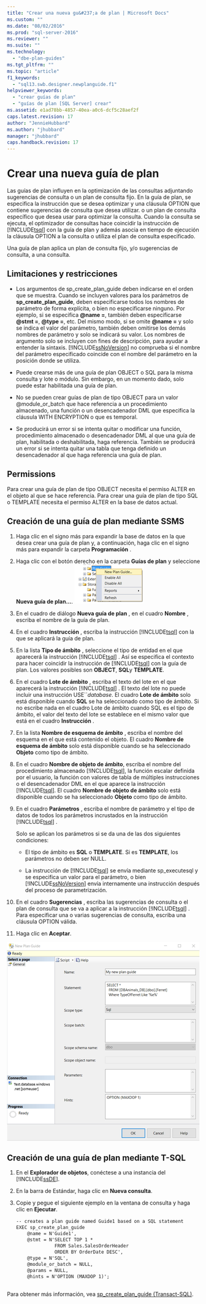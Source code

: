 ```yaml
---
title: "Crear una nueva gu&#237;a de plan | Microsoft Docs"
ms.custom: ""
ms.date: "08/02/2016"
ms.prod: "sql-server-2016"
ms.reviewer: ""
ms.suite: ""
ms.technology: 
  - "dbe-plan-guides"
ms.tgt_pltfrm: ""
ms.topic: "article"
f1_keywords: 
  - "sql13.swb.designer.newplanguide.f1"
helpviewer_keywords: 
  - "crear guías de plan"
  - "guías de plan [SQL Server] crear"
ms.assetid: e1ad78bb-4857-40ea-a0c6-dcf5c28aef2f
caps.latest.revision: 17
author: "JennieHubbard"
ms.author: "jhubbard"
manager: "jhubbard"
caps.handback.revision: 17
---
```

# Crear una nueva gu&#237;a de plan
Las guías de plan influyen en la optimización de las consultas adjuntando sugerencias de consulta o un plan de consulta fijo. En la guía de plan, se especifica la instrucción que se desea optimizar y una cláusula OPTION que contiene sugerencias de consulta que desea utilizar. o un plan de consulta específico que desea usar para optimizar la consulta. Cuando la consulta se ejecuta, el optimizador de consultas hace coincidir la instrucción de [!INCLUDE[tsql](../../includes/tsql-md.md)] con la guía de plan y además asocia en tiempo de ejecución la cláusula OPTION a la consulta o utiliza el plan de consulta especificado.  

Una guía de plan aplica un plan de consulta fijo, y/o sugerencias de consulta, a una consulta.
  
##  <a name="Restrictions"></a> Limitaciones y restricciones  
  
-   Los argumentos de sp_create_plan_guide deben indicarse en el orden que se muestra. Cuando se incluyen valores para los parámetros de **sp_create_plan_guide**, deben especificarse todos los nombres de parámetro de forma explícita, o bien no especificarse ninguno. Por ejemplo, si se especifica **@name =**, también deben especificarse **@stmt =**, **@type =**, etc. Del mismo modo, si se omite **@name =** y solo se indica el valor del parámetro, también deben omitirse los demás nombres de parámetro y solo se indicará su valor. Los nombres de argumento solo se incluyen con fines de descripción, para ayudar a entender la sintaxis. [!INCLUDE[ssNoVersion](../../includes/ssnoversion-md.md)] no comprueba si el nombre del parámetro especificado coincide con el nombre del parámetro en la posición donde se utiliza.  
  
-   Puede crearse más de una guía de plan OBJECT o SQL para la misma consulta y lote o módulo. Sin embargo, en un momento dado, solo puede estar habilitada una guía de plan.  
  
-   No se pueden crear guías de plan de tipo OBJECT para un valor @module_or_batch que hace referencia a un procedimiento almacenado, una función o un desencadenador DML que especifica la cláusula WITH ENCRYPTION o que es temporal.  
  
-   Se producirá un error si se intenta quitar o modificar una función, procedimiento almacenado o desencadenador DML al que una guía de plan, habilitada o deshabilitada, haga referencia. También se producirá un error si se intenta quitar una tabla que tenga definido un desencadenador al que haga referencia una guía de plan.  
 
  
##  <a name="Permissions"></a> Permissions  
 Para crear una guía de plan de tipo OBJECT necesita el permiso ALTER en el objeto al que se hace referencia. Para crear una guía de plan de tipo SQL o TEMPLATE necesita el permiso ALTER en la base de datos actual.  
  
##  <a name="SSMSProcedure"></a> Creación de una guía de plan mediante SSMS  

 
1.  Haga clic en el signo más para expandir la base de datos en la que desea crear una guía de plan y, a continuación, haga clic en el signo más para expandir la carpeta **Programación** .  
  
2.  Haga clic con el botón derecho en la carpeta **Guías de plan** y seleccione **Nueva guía de plan…**.
![select_plan_guide](../../relational-databases/performance/media/select-plan-guide.png)
  
3.  En el cuadro de diálogo **Nueva guía de plan** , en el cuadro **Nombre** , escriba el nombre de la guía de plan.  
  
4.  En el cuadro **Instrucción** , escriba la instrucción [!INCLUDE[tsql](../../includes/tsql-md.md)] con la que se aplicará la guía de plan.  
  
5.  En la lista **Tipo de ámbito** , seleccione el tipo de entidad en el que aparecerá la instrucción [!INCLUDE[tsql](../../includes/tsql-md.md)] . Así se especifica el contexto para hacer coincidir la instrucción de [!INCLUDE[tsql](../../includes/tsql-md.md)] con la guía de plan. Los valores posibles son **OBJECT**, **SQL**y **TEMPLATE**.  
  
6.  En el cuadro **Lote de ámbito** , escriba el texto del lote en el que aparecerá la instrucción [!INCLUDE[tsql](../../includes/tsql-md.md)] . El texto del lote no puede incluir una instrucción USE``*database*. El cuadro **Lote de ámbito** solo está disponible cuando **SQL** se ha seleccionado como tipo de ámbito. Si no escribe nada en el cuadro Lote de ámbito cuando SQL es el tipo de ámbito, el valor del texto del lote se establece en el mismo valor que está en el cuadro **Instrucción** .  
  
7.  En la lista **Nombre de esquema de ámbito** , escriba el nombre del esquema en el que está contenido el objeto. El cuadro **Nombre de esquema de ámbito** solo está disponible cuando se ha seleccionado **Objeto** como tipo de ámbito.  
  
8.  En el cuadro **Nombre de objeto de ámbito**, escriba el nombre del procedimiento almacenado [!INCLUDE[tsql](../../includes/tsql-md.md)], la función escalar definida por el usuario, la función con valores de tabla de múltiples instrucciones o el desencadenador DML en el que aparece la instrucción [!INCLUDE[tsql](../../includes/tsql-md.md)]. El cuadro **Nombre de objeto de ámbito** solo está disponible cuando se ha seleccionado **Objeto** como tipo de ámbito.  
  
9. En el cuadro **Parámetros** , escriba el nombre de parámetro y el tipo de datos de todos los parámetros incrustados en la instrucción [!INCLUDE[tsql](../../includes/tsql-md.md)] .  
  
     Solo se aplican los parámetros si se da una de las dos siguientes condiciones:  
  
    -   El tipo de ámbito es **SQL** o **TEMPLATE**. Si es **TEMPLATE**, los parámetros no deben ser NULL.  
  
    -   La instrucción de [!INCLUDE[tsql](../../includes/tsql-md.md)] se envía mediante sp_executesql y se especifica un valor para el parámetro, o bien [!INCLUDE[ssNoVersion](../../includes/ssnoversion-md.md)] envía internamente una instrucción después del proceso de parametrización.  
  
10. En el cuadro **Sugerencias** , escriba las sugerencias de consulta o el plan de consulta que se va a aplicar a la instrucción [!INCLUDE[tsql](../../includes/tsql-md.md)] . Para especificar una o varias sugerencias de consulta, escriba una cláusula OPTION válida.  
  
11. Haga clic en **Aceptar**.  

![plan_guide](../../relational-databases/performance/media/plan-guide.png)  

  
##  <a name="TsqlProcedure"></a> Creación de una guía de plan mediante T-SQL  
  
1.  En el **Explorador de objetos**, conéctese a una instancia del [!INCLUDE[ssDE](../../includes/ssde-md.md)].  
  
2.  En la barra de Estándar, haga clic en **Nueva consulta**.  
  
3.  Copie y pegue el siguiente ejemplo en la ventana de consulta y haga clic en **Ejecutar**.  
  
    ```  
    -- creates a plan guide named Guide1 based on a SQL statement  
    EXEC sp_create_plan_guide   
        @name = N'Guide1',   
        @stmt = N'SELECT TOP 1 *   
                  FROM Sales.SalesOrderHeader   
                  ORDER BY OrderDate DESC',   
        @type = N'SQL',  
        @module_or_batch = NULL,   
        @params = NULL,   
        @hints = N'OPTION (MAXDOP 1)';  
  
    ```  
  
 Para obtener más información, vea [sp_create_plan_guide &#40;Transact-SQL&#41;](../../relational-databases/system-stored-procedures/sp-create-plan-guide-transact-sql.md).  
  
  